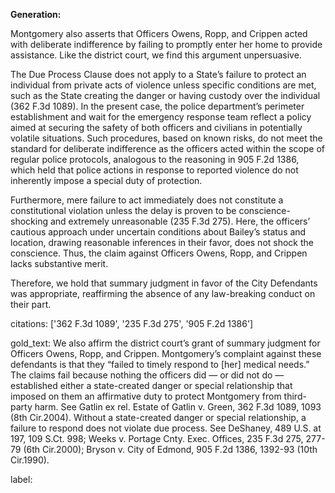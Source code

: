 **Generation:**

Montgomery also asserts that Officers Owens, Ropp, and Crippen acted with deliberate indifference by failing to promptly enter her home to provide assistance. Like the district court, we find this argument unpersuasive. 

The Due Process Clause does not apply to a State’s failure to protect an individual from private acts of violence unless specific conditions are met, such as the State creating the danger or having custody over the individual (362 F.3d 1089). In the present case, the police department’s perimeter establishment and wait for the emergency response team reflect a policy aimed at securing the safety of both officers and civilians in potentially volatile situations. Such procedures, based on known risks, do not meet the standard for deliberate indifference as the officers acted within the scope of regular police protocols, analogous to the reasoning in 905 F.2d 1386, which held that police actions in response to reported violence do not inherently impose a special duty of protection.

Furthermore, mere failure to act immediately does not constitute a constitutional violation unless the delay is proven to be conscience-shocking and extremely unreasonable (235 F.3d 275). Here, the officers’ cautious approach under uncertain conditions about Bailey’s status and location, drawing reasonable inferences in their favor, does not shock the conscience. Thus, the claim against Officers Owens, Ropp, and Crippen lacks substantive merit.

Therefore, we hold that summary judgment in favor of the City Defendants was appropriate, reaffirming the absence of any law-breaking conduct on their part.

citations: ['362 F.3d 1089', '235 F.3d 275', '905 F.2d 1386']

gold_text: We also affirm the district court’s grant of summary judgment for Officers Owens, Ropp, and Crippen. Montgomery’s complaint against these defendants is that they “failed to timely respond to [her] medical needs.” The claims fail because nothing the officers did — or did not do — established either a state-created danger or special relationship that imposed on them an affirmative duty to protect Montgomery from third-party harm. See Gatlin ex rel. Estate of Gatlin v. Green, 362 F.3d 1089, 1093 (8th Cir.2004). Without a state-created danger or special relationship, a failure to respond does not violate due process. See DeShaney, 489 U.S. at 197, 109 S.Ct. 998; Weeks v. Portage Cnty. Exec. Offices, 235 F.3d 275, 277-79 (6th Cir.2000); Bryson v. City of Edmond, 905 F.2d 1386, 1392-93 (10th Cir.1990).

label: 